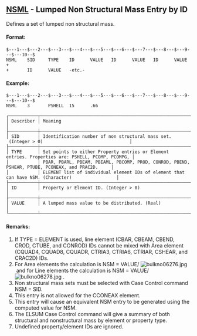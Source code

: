 ## [NSML](https://help.hexagonmi.com/bundle/MSC_Nastran_2022.4/page/Nastran_Combined_Book/qrg/bulkno/TOC.NSML.xhtml) - Lumped Non Structural Mass Entry by ID

Defines a set of lumped non structural mass.

#### Format:

```nastran
$---1---$---2---$---3---$---4---$---5---$---6---$---7---$---8---$---9---$---10--$
NSML    SID     TYPE    ID      VALUE   ID      VALUE   ID      VALUE   +       
+       ID      VALUE   -etc.-                                                  
```

#### Example:

```nastran
$---1---$---2---$---3---$---4---$---5---$---6---$---7---$---8---$---9---$---10--$
NSML    3       PSHELL  15      .66                                             
```

```text
┌───────────┬──────────────────────────────────────────────────────────────────────────────────────────────────┐
│ Describer │ Meaning                                                                                          │
├───────────┼──────────────────────────────────────────────────────────────────────────────────────────────────┤
│ SID       │ Identification number of non structural mass set.  (Integer > 0)                                 │
├───────────┼──────────────────────────────────────────────────────────────────────────────────────────────────┤
│ TYPE      │ Set points to either Property entries or Element entries. Properties are: PSHELL, PCOMP, PCOMPG, │
│           │ PBAR, PBARL, PBEAM, PBEAML, PBCOMP, PROD, CONROD, PBEND, PSHEAR, PTUBE, PCONEAX, and PRAC2D.     │
│           │ ELEMENT list of individual element IDs of element that can have NSM. (Character)                 │
├───────────┼──────────────────────────────────────────────────────────────────────────────────────────────────┤
│ ID        │ Property or Element ID. (Integer > 0)                                                            │
├───────────┼──────────────────────────────────────────────────────────────────────────────────────────────────┤
│ VALUE     │ A lumped mass value to be distributed. (Real)                                                    │
└───────────┴──────────────────────────────────────────────────────────────────────────────────────────────────┘
```

#### Remarks:

1. If TYPE = ELEMENT is used, line element (CBAR, CBEAM, CBEND, CROD, CTUBE, and CONROD) IDs cannot be mixed with Area element (CQUAD4, CQUAD8, CQUADR, CTRIA3, CTRIA6, CTRIAR, CSHEAR, and CRAC2D) IDs.
2. For Area elements the calculation is NSM = VALUE/ ![bulkno06276.jpg](https://help-be.hexagonmi.com/bundle/MSC_Nastran_2022.4/page/Nastran_Combined_Book/qrg/bulkno/../../../assets/bulkno06276.jpg?_LANG=enus)  and for Line elements the calculation is NSM = VALUE/ ![bulkno06278.jpg](https://help-be.hexagonmi.com/bundle/MSC_Nastran_2022.4/page/Nastran_Combined_Book/qrg/bulkno/../../../assets/bulkno06278.jpg?_LANG=enus) .
3. Non structural mass sets must be selected with Case Control command NSM = SID.
4. This entry is not allowed for the CCONEAX element.
5. This entry will cause an equivalent NSM entry to be generated using the computed value for NSM.
6. The ELSUM Case Control command will give a summary of both structural and nonstructural mass by element or property type.
7. Undefined property/element IDs are ignored.
